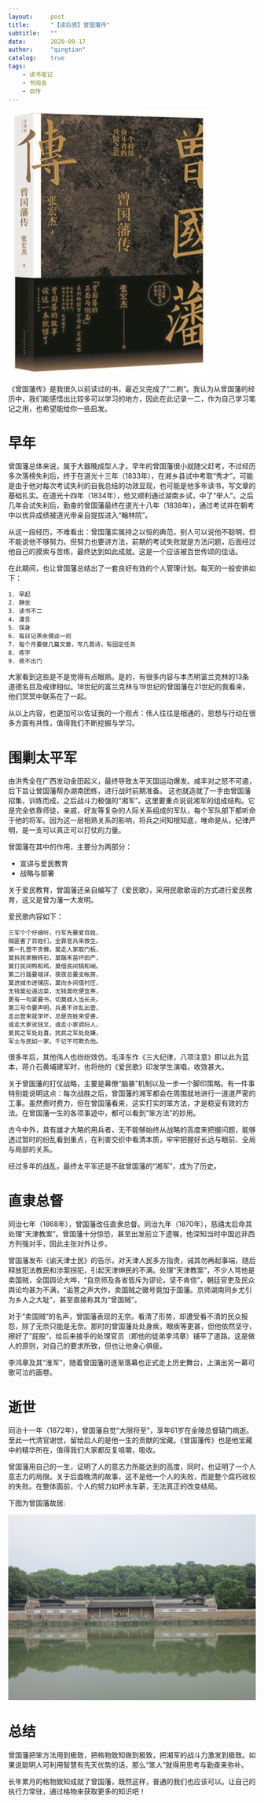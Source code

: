 ```yaml
---
layout:     post
title:      "【读后感】曾国藩传"
subtitle:   ""
date:       2020-09-17
author:     "qingtian"
catalog:    true
tags:
    - 读书笔记
    - 书阅会
    - 自传
---
```


![曾国藩传](/img/20200917/zgf.jpg)


《曾国藩传》是我很久以前读过的书，最近又完成了“二刷”。我认为从曾国藩的经历中，我们能感悟出比较多可以学习的地方，因此在此记录一二，作为自己学习笔记之用，也希望能给你一些启发。

# 早年

曾国藩总体来说，属于大器晚成型人才。早年的曾国藩很小就随父赶考，不过经历多次落榜失利后，终于在道光十三年（1833年），在湘乡县试中考取“秀才”。可能是由于他对每次考试失利的自我总结的功效显现，也可能是他多年读书，写文章的基础扎实。在道光十四年（1834年），他又顺利通过湖南乡试，中了“举人”。之后几年会试失利后，勤奋的曾国藩最终在道光十八年（1838年），通过考试并在朝考中以优异成绩被道光帝亲自提拔进入“翰林院”。

从这一段经历，不难看出：曾国藩实属持之以恒的典范，别人可以说他不聪明，但不能说他不够努力。但努力也要讲方法，前期的考试失败就是方法问题，后面经过他自己的摸索与苦练，最终达到如此成就。这是一个应该被百世传颂的佳话。 

在此期间，也让曾国藩总结出了一套良好有效的个人管理计划。每天的一般安排如下：

```
1. 早起
2. 静坐
3. 读书不二
4. 谨言
5. 保身
6. 每日记茶余偶谈一则
7. 每个月要做几篇文章，写几首诗，有固定任务
8. 练字
9. 夜不出门
```

大家看到这些是不是觉得有点眼熟。是的，有很多内容与本杰明富兰克林的13条道德名目及戒律相似。18世纪的富兰克林与19世纪的曾国藩在21世纪的我看来，他们冥冥中联系在了一起。

从以上内容，也更加可以佐证我的一个观点：伟人往往是相通的，思想与行动在很多方面有共性，值得我们不断挖掘与学习。

# 围剿太平军

由洪秀全在广西发动金田起义，最终导致太平天国运动爆发。咸丰对之怒不可遏，后下旨让曾国藩帮办湖南团练，进行战时前期准备。 这也就造就了一手由曾国藩招集，训练而成，之后战斗力极强的“湘军”。这里要重点说说湘军的组成结构。它是完全依靠师徒，亲戚，好友等复杂的人际关系组成的军队，每个军队部下都听命于他的将军。因为这一层相熟关系的影响，将兵之间知根知底，唯命是从，纪律严明，是一支可以真正可以打仗的力量。

曾国藩在其中的作用，主要分为两部分：

* 宣讲与爱民教育
* 战略与部署

关于爱民教育，曾国藩还亲自编写了《爱民歌》，采用民歌歌谣的方式进行爱民教育，这又是曾为藩一大发明。

爱民歌内容如下：

```
三军个个仔细听，行军先要爱百姓，
贼匪害了百姓们，全靠官兵来救生。
第一扎营不贪懒，莫走人家取门板，
莫拆民家搬砖石，莫踹禾苗坏田产，
莫打民间鸭和鸡，莫借民间锅和碗。
第二行路要端详，夜夜总要支帐房，
莫进城市进铺店，莫向乡间借村庄，
无钱莫扯道边菜，无钱莫吃便宜茶，
更有一句紧要书，切莫掳人当长夫。
第三号令要声明，兵勇不许乱出营，
走出营来就学坏，总是百姓来受害，
或走大家讹钱文，或走小家调妇人，
爱民之军处处喜，扰民之军处处嫌，
军士与民如一家，千记不可欺负他。
```

很多年后，其他伟人也纷纷效仿。毛泽东作《三大纪律，八项注意》即以此为蓝本，蒋介石黄埔建军时，也将他的《爱民歌》印发学生演唱，收效甚大。

关于曾国藩的打仗战略，主要是幕僚“脑暴”机制以及一步一个脚印策略。有一件事特别能说明这点：每次战胜之后，曾国藩的湘军都会在周围就地进行一道道严密的工事。虽然费时费力，但在曾国藩看来，这实打实的笨方法，才是稳妥有效的方法。在曾国藩一生的各项事迹中，都可以看到“笨方法”的妙用。

古今中外，具有雄才大略的用兵者，无不能够始终从战略的高度来把握问题，能够透过暂时的纷乱看到重点，在利害交织中看清本质，牢牢把握好长远与眼前、全局与局部的关系。

经过多年的战乱，最终太平军还是不敌曾国藩的“湘军”，成为了历史。

# 直隶总督

同治七年（1868年），曾国藩改任直隶总督。同治九年（1870年），慈禧太后命其处理“天津教案”。曾国藩十分惊恐，甚至出发前立下遗嘱，他深知当时中国远非西方列强对手，因此主张对外让步。

曾国藩发布《谕天津士民》的告示，对天津人民多方指责，诫其勿再起事端，随后释放犯法教民和涉案拐犯，引起天津绅民的不满。处理“天津教案”，不少人骂他是卖国贼，全国舆论大哗，“自京师及各省皆斥为谬论，坚不肯信”，朝廷官吏及民众舆论均甚为不满，“诟詈之声大作，卖国贼之徽号竟加于国藩。京师湖南同乡尤引为乡人之大耻”，甚至直接称其为“曾国贼”。

对于“卖国贼”的名声，曾国藩表现的无奈。看清了形势，却遭受看不清的民众报怨，除了无奈只能是无奈。那时的曾国藩处处身疾，眼疾等更甚，但他依然坚守，擦好了“屁股”，给后来接手的处理官员（即他的徒弟李鸿章）铺平了道路。这是做人的原则，对自己的要求所致，但也让他身心俱疲。

李鸿章及其“淮军”，随着曾国藩的逐渐落幕也正式走上历史舞台，上演出另一幕可歌可泣的画卷。

# 逝世

同治十一年（1872年），曾国藩自觉“大限将至”，享年61岁在金陵总督辕门病逝。至此一代清官谢世，留给后人的是他一生的贡献的宝藏。《曾国藩传》也是他宝藏中的精华所在，值得我们大家都反复咀嚼，吸收。

曾国藩用自己的一生，证明了人的意志力所能达到的高度，同时，也证明了一个人意志力的局限。关于后面晚清的故事，这不是他一个人的失败，而是整个腐朽政权的失败。在整体面前，个人的努力如杯水车薪，无法真正的改变结局。

下图为曾国藩故居:

![曾国藩故居](/img/20200917/zgf-gj.jpeg)

# 总结

曾国藩把笨方法用到极致，把格物致知做到极致，把湘军的战斗力激发到极致。如果说聪明人可利用智慧有先天优势的话，那么“笨人”就得用思考与勤奋来弥补。

长年累月的格物致知成就了曾国藩，既然这样，普通的我们也应该可以。让自己的执行力常驻，通过格物来获取更多的知识吧！
